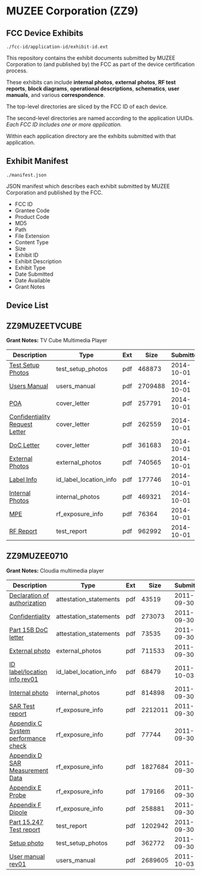 # MUZEE Corporation (ZZ9)
## FCC Device Exhibits

```
./fcc-id/application-id/exhibit-id.ext
```

This repository contains the exhibit documents submitted by MUZEE Corporation to (and published by) the FCC as part of the device certification process.

These exhibits can include **internal photos**, **external photos**, **RF test reports**, **block diagrams**, **operational descriptions**, **schematics**, **user manuals**, and various **correspondence**.

The top-level directories are sliced by the FCC ID of each device.

The second-level directories are named according to the application UUIDs. *Each FCC ID includes one or more application.*

Within each application directory are the exhibits submitted with that application. 

## Exhibit Manifest

```
./manifest.json
```

JSON manifest which describes each exhibit submitted by MUZEE Corporation and published by the FCC.

- FCC ID
- Grantee Code
- Product Code
- MD5
- Path
- File Extension
- Content Type
- Size
- Exhibit ID
- Exhibit Description
- Exhibit Type
- Date Submitted
- Date Available
- Grant Notes

## Device List
## ZZ9MUZEETVCUBE
**Grant Notes:** TV Cube Multimedia Player

| Description | Type | Ext | Size | Submitted | Available |
| ----------- | ---- | --- | ---- | --------- | --------- |
| [Test Setup Photos](ZZ9MUZEETVCUBE/8b804157db0c2f15a5865ae69e11a307/2408347.pdf) | test_setup_photos | pdf | 468873 | 2014-10-01 | 2014-10-02 |
| [Users Manual](ZZ9MUZEETVCUBE/8b804157db0c2f15a5865ae69e11a307/2408351.pdf) | users_manual | pdf | 2709488 | 2014-10-01 | 2014-10-02 |
| [POA](ZZ9MUZEETVCUBE/8b804157db0c2f15a5865ae69e11a307/2408338.pdf) | cover_letter | pdf | 257791 | 2014-10-01 | 2014-10-02 |
| [Confidentiality Request Letter](ZZ9MUZEETVCUBE/8b804157db0c2f15a5865ae69e11a307/2408339.pdf) | cover_letter | pdf | 262559 | 2014-10-01 | 2014-10-02 |
| [DoC Letter](ZZ9MUZEETVCUBE/8b804157db0c2f15a5865ae69e11a307/2408340.pdf) | cover_letter | pdf | 361683 | 2014-10-01 | 2014-10-02 |
| [External Photos](ZZ9MUZEETVCUBE/8b804157db0c2f15a5865ae69e11a307/2408348.pdf) | external_photos | pdf | 740565 | 2014-10-01 | 2014-10-02 |
| [Label Info](ZZ9MUZEETVCUBE/8b804157db0c2f15a5865ae69e11a307/2408350.pdf) | id_label_location_info | pdf | 177746 | 2014-10-01 | 2014-10-02 |
| [Internal Photos](ZZ9MUZEETVCUBE/8b804157db0c2f15a5865ae69e11a307/2408349.pdf) | internal_photos | pdf | 469321 | 2014-10-01 | 2014-10-02 |
| [MPE](ZZ9MUZEETVCUBE/8b804157db0c2f15a5865ae69e11a307/2408346.pdf) | rf_exposure_info | pdf | 76364 | 2014-10-01 | 2014-10-02 |
| [RF Report](ZZ9MUZEETVCUBE/8b804157db0c2f15a5865ae69e11a307/2408345.pdf) | test_report | pdf | 962992 | 2014-10-01 | 2014-10-02 |
## ZZ9MUZEE0710
**Grant Notes:** Cloudia multimedia player

| Description | Type | Ext | Size | Submitted | Available |
| ----------- | ---- | --- | ---- | --------- | --------- |
| [Declaration of authorization](ZZ9MUZEE0710/6c33014aa602637921879e55a5f06801/1552411.pdf) | attestation_statements | pdf | 43519 | 2011-09-30 | 2011-10-03 |
| [Confidentiality](ZZ9MUZEE0710/6c33014aa602637921879e55a5f06801/1552412.pdf) | attestation_statements | pdf | 273073 | 2011-09-30 | 2011-10-03 |
| [Part 15B DoC letter](ZZ9MUZEE0710/6c33014aa602637921879e55a5f06801/1552413.pdf) | attestation_statements | pdf | 73535 | 2011-09-30 | 2011-10-03 |
| [External photo](ZZ9MUZEE0710/6c33014aa602637921879e55a5f06801/1552414.pdf) | external_photos | pdf | 711533 | 2011-09-30 | 2011-10-03 |
| [ID label/location info rev01](ZZ9MUZEE0710/6c33014aa602637921879e55a5f06801/1553719.pdf) | id_label_location_info | pdf | 68479 | 2011-10-03 | 2011-10-03 |
| [Internal photo](ZZ9MUZEE0710/6c33014aa602637921879e55a5f06801/1552415.pdf) | internal_photos | pdf | 814898 | 2011-09-30 | 2011-10-03 |
| [SAR Test report](ZZ9MUZEE0710/6c33014aa602637921879e55a5f06801/1552420.pdf) | rf_exposure_info | pdf | 2212011 | 2011-09-30 | 2011-10-03 |
| [Appendix C System performance check](ZZ9MUZEE0710/6c33014aa602637921879e55a5f06801/1552421.pdf) | rf_exposure_info | pdf | 77744 | 2011-09-30 | 2011-10-03 |
| [Appendix D SAR Measurement Data](ZZ9MUZEE0710/6c33014aa602637921879e55a5f06801/1552422.pdf) | rf_exposure_info | pdf | 1827684 | 2011-09-30 | 2011-10-03 |
| [Appendix E Probe](ZZ9MUZEE0710/6c33014aa602637921879e55a5f06801/1552423.pdf) | rf_exposure_info | pdf | 179166 | 2011-09-30 | 2011-10-03 |
| [Appendix F Dipole](ZZ9MUZEE0710/6c33014aa602637921879e55a5f06801/1498353.pdf) | rf_exposure_info | pdf | 258881 | 2011-09-30 | 2011-10-03 |
| [Part 15.247 Test report](ZZ9MUZEE0710/6c33014aa602637921879e55a5f06801/1552419.pdf) | test_report | pdf | 1202942 | 2011-09-30 | 2011-10-03 |
| [Setup photo](ZZ9MUZEE0710/6c33014aa602637921879e55a5f06801/1552417.pdf) | test_setup_photos | pdf | 362772 | 2011-09-30 | 2011-10-03 |
| [User manual rev01](ZZ9MUZEE0710/6c33014aa602637921879e55a5f06801/1553720.pdf) | users_manual | pdf | 2689605 | 2011-10-03 | 2011-10-03 |

